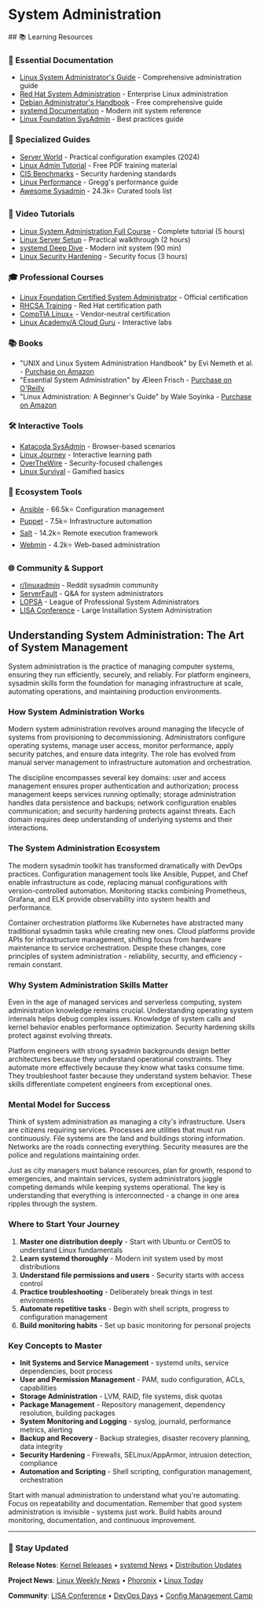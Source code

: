 # System Administration

<GitHubButtons />
## 📚 Learning Resources

### 📖 Essential Documentation
- [Linux System Administrator's Guide](https://tldp.org/LDP/sag/html/index.html) - Comprehensive administration guide
- [Red Hat System Administration](https://access.redhat.com/documentation/en-us/red_hat_enterprise_linux/8/html/system_administrators_guide/index) - Enterprise Linux administration
- [Debian Administrator's Handbook](https://www.debian.org/doc/manuals/debian-handbook/) - Free comprehensive guide
- [systemd Documentation](https://www.freedesktop.org/software/systemd/man/) - Modern init system reference
- [Linux Foundation SysAdmin](https://www.linuxfoundation.org/resources/publication/linux-system-administration/) - Best practices guide

### 📝 Specialized Guides
- [Server World](https://www.server-world.info/en/) - Practical configuration examples (2024)
- [Linux Admin Tutorial](https://linux-training.be/linuxsys.pdf) - Free PDF training material
- [CIS Benchmarks](https://www.cisecurity.org/cis-benchmarks/) - Security hardening standards
- [Linux Performance](https://www.brendangregg.com/linuxperf.html) - Gregg's performance guide
- [Awesome Sysadmin](https://github.com/awesome-foss/awesome-sysadmin) - 24.3k⭐ Curated tools list

### 🎥 Video Tutorials
- [Linux System Administration Full Course](https://www.youtube.com/watch?v=wsh64rjnRas) - Complete tutorial (5 hours)
- [Linux Server Setup](https://www.youtube.com/watch?v=WMy3OzvBWc0) - Practical walkthrough (2 hours)
- [systemd Deep Dive](https://www.youtube.com/watch?v=AtEqbYTLHfs) - Modern init system (90 min)
- [Linux Security Hardening](https://www.youtube.com/watch?v=Jnxx_IAC0G4) - Security focus (3 hours)

### 🎓 Professional Courses
- [Linux Foundation Certified System Administrator](https://training.linuxfoundation.org/certification/linux-foundation-certified-sysadmin-lfcs/) - Official certification
- [RHCSA Training](https://www.redhat.com/en/services/training/rh124-red-hat-system-administration-i) - Red Hat certification path
- [CompTIA Linux+](https://www.comptia.org/certifications/linux) - Vendor-neutral certification
- [Linux Academy/A Cloud Guru](https://acloudguru.com/course/linux-essentials) - Interactive labs

### 📚 Books
- "UNIX and Linux System Administration Handbook" by Evi Nemeth et al. - [Purchase on Amazon](https://www.amazon.com/dp/0134277554)
- "Essential System Administration" by Æleen Frisch - [Purchase on O'Reilly](https://www.oreilly.com/library/view/essential-system-administration/0596003439/)
- "Linux Administration: A Beginner's Guide" by Wale Soyinka - [Purchase on Amazon](https://www.amazon.com/dp/1260441326)

### 🛠️ Interactive Tools
- [Katacoda SysAdmin](https://www.katacoda.com/courses/linux) - Browser-based scenarios
- [Linux Journey](https://linuxjourney.com/) - Interactive learning path
- [OverTheWire](https://overthewire.org/wargames/) - Security-focused challenges
- [Linux Survival](https://linuxsurvival.com/) - Gamified basics

### 🚀 Ecosystem Tools
- [Ansible](https://github.com/ansible/ansible) - 66.5k⭐ Configuration management
- [Puppet](https://github.com/puppetlabs/puppet) - 7.5k⭐ Infrastructure automation
- [Salt](https://github.com/saltstack/salt) - 14.2k⭐ Remote execution framework
- [Webmin](https://github.com/webmin/webmin) - 4.2k⭐ Web-based administration

### 🌐 Community & Support
- [r/linuxadmin](https://www.reddit.com/r/linuxadmin/) - Reddit sysadmin community
- [ServerFault](https://serverfault.com/) - Q&A for system administrators
- [LOPSA](https://lopsa.org/) - League of Professional System Administrators
- [LISA Conference](https://www.usenix.org/conferences/byname/5) - Large Installation System Administration

## Understanding System Administration: The Art of System Management

System administration is the practice of managing computer systems, ensuring they run efficiently, securely, and reliably. For platform engineers, sysadmin skills form the foundation for managing infrastructure at scale, automating operations, and maintaining production environments.

### How System Administration Works

Modern system administration revolves around managing the lifecycle of systems from provisioning to decommissioning. Administrators configure operating systems, manage user access, monitor performance, apply security patches, and ensure data integrity. The role has evolved from manual server management to infrastructure automation and orchestration.

The discipline encompasses several key domains: user and access management ensures proper authentication and authorization; process management keeps services running optimally; storage administration handles data persistence and backups; network configuration enables communication; and security hardening protects against threats. Each domain requires deep understanding of underlying systems and their interactions.

### The System Administration Ecosystem

The modern sysadmin toolkit has transformed dramatically with DevOps practices. Configuration management tools like Ansible, Puppet, and Chef enable infrastructure as code, replacing manual configurations with version-controlled automation. Monitoring stacks combining Prometheus, Grafana, and ELK provide observability into system health and performance.

Container orchestration platforms like Kubernetes have abstracted many traditional sysadmin tasks while creating new ones. Cloud platforms provide APIs for infrastructure management, shifting focus from hardware maintenance to service orchestration. Despite these changes, core principles of system administration - reliability, security, and efficiency - remain constant.

### Why System Administration Skills Matter

Even in the age of managed services and serverless computing, system administration knowledge remains crucial. Understanding operating system internals helps debug complex issues. Knowledge of system calls and kernel behavior enables performance optimization. Security hardening skills protect against evolving threats.

Platform engineers with strong sysadmin backgrounds design better architectures because they understand operational constraints. They automate more effectively because they know what tasks consume time. They troubleshoot faster because they understand system behavior. These skills differentiate competent engineers from exceptional ones.

### Mental Model for Success

Think of system administration as managing a city's infrastructure. Users are citizens requiring services. Processes are utilities that must run continuously. File systems are the land and buildings storing information. Networks are the roads connecting everything. Security measures are the police and regulations maintaining order.

Just as city managers must balance resources, plan for growth, respond to emergencies, and maintain services, system administrators juggle competing demands while keeping systems operational. The key is understanding that everything is interconnected - a change in one area ripples through the system.

### Where to Start Your Journey

1. **Master one distribution deeply** - Start with Ubuntu or CentOS to understand Linux fundamentals
2. **Learn systemd thoroughly** - Modern init system used by most distributions
3. **Understand file permissions and users** - Security starts with access control
4. **Practice troubleshooting** - Deliberately break things in test environments
5. **Automate repetitive tasks** - Begin with shell scripts, progress to configuration management
6. **Build monitoring habits** - Set up basic monitoring for personal projects

### Key Concepts to Master

- **Init Systems and Service Management** - systemd units, service dependencies, boot process
- **User and Permission Management** - PAM, sudo configuration, ACLs, capabilities
- **Storage Administration** - LVM, RAID, file systems, disk quotas
- **Package Management** - Repository management, dependency resolution, building packages
- **System Monitoring and Logging** - syslog, journald, performance metrics, alerting
- **Backup and Recovery** - Backup strategies, disaster recovery planning, data integrity
- **Security Hardening** - Firewalls, SELinux/AppArmor, intrusion detection, compliance
- **Automation and Scripting** - Shell scripting, configuration management, orchestration

Start with manual administration to understand what you're automating. Focus on repeatability and documentation. Remember that good system administration is invisible - systems just work. Build habits around monitoring, documentation, and continuous improvement.

---

### 📡 Stay Updated

**Release Notes**: [Kernel Releases](https://www.kernel.org/) • [systemd News](https://www.freedesktop.org/wiki/Software/systemd/) • [Distribution Updates](https://lwn.net/)

**Project News**: [Linux Weekly News](https://lwn.net/) • [Phoronix](https://www.phoronix.com/) • [Linux Today](https://www.linuxtoday.com/)

**Community**: [LISA Conference](https://www.usenix.org/conferences/byname/5) • [DevOps Days](https://devopsdays.org/) • [Config Management Camp](https://cfgmgmtcamp.eu/)